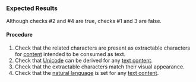 ### Expected Results
Although checks #&#x2060;2 and #&#x2060;4 are true, checks #&#x2060;1 and 3 are false.
#### Procedure
 1. Check that the related characters are present as extractable characters for [content](https://www.pdfa.org/glossary-of-accessibility-terminology-in-pdf/#c) intended to be consumed as text.
 1. Check that [Unicode](https://pdfa.org/glossary-of-accessibility-terminology-in-pdf/#unicode) can be derived for any [text content](https://www.pdfa.org/glossary-of-accessibility-terminology-in-pdf/#text-content).
 1. Check that the extractable characters match their visual appearance.
 1. Check that the [natural language](https://pdfa.org/glossary-of-accessibility-terminology-in-pdf/#natural-language) is set for any [text content](https://www.pdfa.org/glossary-of-accessibility-terminology-in-pdf/#text-content).
